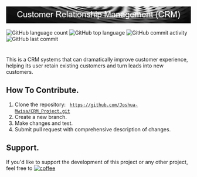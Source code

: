 ![RedDot logo](https://github.com/Joshua-Mwisa/CRM_Project/blob/master/Customer_Relationship_Management_(CRM).png)

![GitHub language count](https://img.shields.io/github/languages/count/Joshua-Mwisa/CRM_Project) 
![GitHub top language](https://img.shields.io/github/languages/top/Joshua-Mwisa/CRM_Project)
![GitHub commit activity](https://img.shields.io/github/commit-activity/w/Joshua-Mwisa/CRM_Project) 
![GitHub last commit](https://img.shields.io/github/last-commit/Joshua-Mwisa/CRM_Project)

#

This is a CRM systems that can dramatically improve customer experience, helping its user retain existing customers and turn leads into new customers.

## How To Contribute.

1. Clone the repository: <code> https://github.com/Joshua-Mwisa/CRM_Project.git </code>
2. Create a new branch.
3. Make changes and test.
4. Submit pull request with comprehensive description of changes.

## Support.

If you'd like to support the development of this project or any other project, feel free to [![coffee](https://github.com/Joshua-Mwisa/Driving_class/blob/master/coffee.png)](https://www.buymeacoffee.com/josh_m) 
